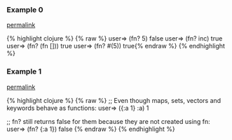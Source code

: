 ### Example 0
[permalink](#example-0)

{% highlight clojure %}
{% raw %}
user=> (fn? 5)
false
user=> (fn? inc)
true
user=> (fn? (fn []))
true
user=> (fn? #(5))
true{% endraw %}
{% endhighlight %}


### Example 1
[permalink](#example-1)

{% highlight clojure %}
{% raw %}
;; Even though maps, sets, vectors and keywords behave as functions:
user=> ({:a 1} :a)
1

;; fn? still returns false for them because they are not created using fn:
user=> (fn? {:a 1})
false
{% endraw %}
{% endhighlight %}


